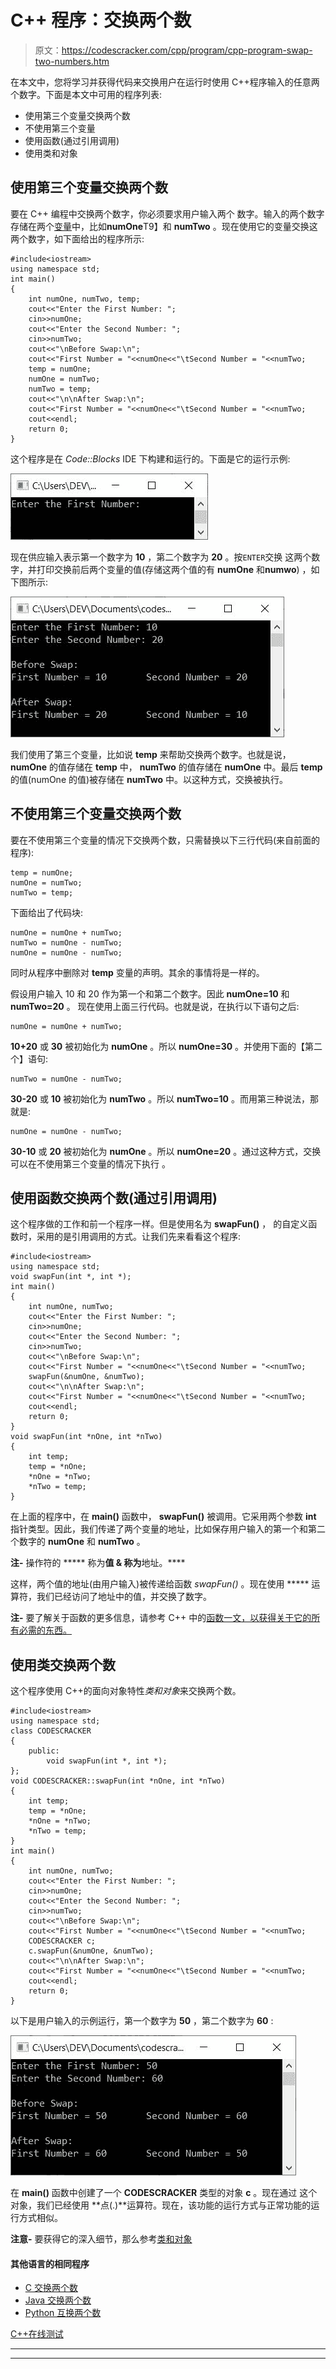 # C++ 程序：交换两个数

> 原文：<https://codescracker.com/cpp/program/cpp-program-swap-two-numbers.htm>

在本文中，您将学习并获得代码来交换用户在运行时使用 C++程序输入的任意两个数字。下面是本文中可用的程序列表:

*   使用第三个变量交换两个数
*   不使用第三个变量
*   使用函数(通过引用调用)
*   使用类和对象

## 使用第三个变量交换两个数

要在 C++ 编程中交换两个数字，你必须要求用户输入两个 数字。输入的两个数字存储在两个[变量](/cpp/cpp-variables.htm)中，比如**numOne**T9】和 **numTwo** 。现在使用它的变量交换这两个数字，如下面给出的程序所示:

```
#include<iostream>
using namespace std;
int main()
{
    int numOne, numTwo, temp;
    cout<<"Enter the First Number: ";
    cin>>numOne;
    cout<<"Enter the Second Number: ";
    cin>>numTwo;
    cout<<"\nBefore Swap:\n";
    cout<<"First Number = "<<numOne<<"\tSecond Number = "<<numTwo;
    temp = numOne;
    numOne = numTwo;
    numTwo = temp;
    cout<<"\n\nAfter Swap:\n";
    cout<<"First Number = "<<numOne<<"\tSecond Number = "<<numTwo;
    cout<<endl;
    return 0;
}
```

这个程序是在 *Code::Blocks* IDE 下构建和运行的。下面是它的运行示例:

![C++ program to swap two numbers](img/ca1e22e4100ac94ae898878013064347.png)

现在供应输入表示第一个数字为 **10** ，第二个数字为 **20** 。按`ENTER`交换 这两个数字，并打印交换前后两个变量的值(存储这两个值的有 **numOne** 和**numwo**) ，如下图所示:

![swap two numbers using third variable c++](img/27712995d744b5973c7ac4c6679f0c3c.png)

我们使用了第三个变量，比如说 **temp** 来帮助交换两个数字。也就是说， **numOne** 的值存储在 **temp** 中， **numTwo** 的值存储在 **numOne** 中。最后 **temp** 的值(numOne 的值)被存储在 **numTwo** 中。以这种方式，交换被执行。

## 不使用第三个变量交换两个数

要在不使用第三个变量的情况下交换两个数，只需替换以下三行代码(来自前面的程序):

```
temp = numOne;
numOne = numTwo;
numTwo = temp;
```

下面给出了代码块:

```
numOne = numOne + numTwo;
numTwo = numOne - numTwo;
numOne = numOne - numTwo;
```

同时从程序中删除对 **temp** 变量的声明。其余的事情将是一样的。

假设用户输入 10 和 20 作为第一个和第二个数字。因此 **numOne=10** 和 **numTwo=20** 。 现在使用上面三行代码。也就是说，在执行以下语句之后:

```
numOne = numOne + numTwo;
```

**10+20** 或 **30** 被初始化为 **numOne** 。所以 **numOne=30** 。并使用下面的【第二个】语句:

```
numTwo = numOne - numTwo;
```

**30-20** 或 **10** 被初始化为 **numTwo** 。所以 **numTwo=10** 。而用第三种说法，那 就是:

```
numOne = numOne - numTwo;
```

**30-10** 或 **20** 被初始化为 **numOne** 。所以 **numOne=20** 。通过这种方式，交换可以在不使用第三个变量的情况下执行 。

## 使用函数交换两个数(通过引用调用)

这个程序做的工作和前一个程序一样。但是使用名为 **swapFun()** ， 的自定义函数时，采用的是引用调用的方式。让我们先来看看这个程序:

```
#include<iostream>
using namespace std;
void swapFun(int *, int *);
int main()
{
    int numOne, numTwo;
    cout<<"Enter the First Number: ";
    cin>>numOne;
    cout<<"Enter the Second Number: ";
    cin>>numTwo;
    cout<<"\nBefore Swap:\n";
    cout<<"First Number = "<<numOne<<"\tSecond Number = "<<numTwo;
    swapFun(&numOne, &numTwo);
    cout<<"\n\nAfter Swap:\n";
    cout<<"First Number = "<<numOne<<"\tSecond Number = "<<numTwo;
    cout<<endl;
    return 0;
}
void swapFun(int *nOne, int *nTwo)
{
    int temp;
    temp = *nOne;
    *nOne = *nTwo;
    *nTwo = temp;
}
```

在上面的程序中，在 **main()** 函数中， **swapFun()** 被调用。它采用两个参数 **int** 指针类型。因此，我们传递了两个变量的地址，比如保存用户输入的第一个和第二个数字的 **numOne** 和 **numTwo** 。

**注-** 操作符的 ***** 称为**值 **&** 称为**地址。****

这样，两个值的地址(由用户输入)被传递给函数 *swapFun()* 。现在使用 ***** 运算符，我们已经访问了地址中的值，并交换了数字。

**注-** 要了解关于函数的更多信息，请参考 C++ 中的[函数一文，以获得关于它的所有必需的东西。](/cpp/cpp-functions.htm)

## 使用类交换两个数

这个程序使用 C++的面向对象特性*类和对象*来交换两个数。

```
#include<iostream>
using namespace std;
class CODESCRACKER
{
    public:
        void swapFun(int *, int *);
};
void CODESCRACKER::swapFun(int *nOne, int *nTwo)
{
    int temp;
    temp = *nOne;
    *nOne = *nTwo;
    *nTwo = temp;
}
int main()
{
    int numOne, numTwo;
    cout<<"Enter the First Number: ";
    cin>>numOne;
    cout<<"Enter the Second Number: ";
    cin>>numTwo;
    cout<<"\nBefore Swap:\n";
    cout<<"First Number = "<<numOne<<"\tSecond Number = "<<numTwo;
    CODESCRACKER c;
    c.swapFun(&numOne, &numTwo);
    cout<<"\n\nAfter Swap:\n";
    cout<<"First Number = "<<numOne<<"\tSecond Number = "<<numTwo;
    cout<<endl;
    return 0;
}
```

以下是用户输入的示例运行，第一个数字为 **50** ，第二个数字为 **60** :

![swap two numbers using class c++](img/46fc154de18202c792ce428b19910052.png)

在 **main()** 函数中创建了一个 **CODESCRACKER** 类型的对象 **c** 。现在通过 这个对象，我们已经使用 **点(.)**运算符。现在，该功能的运行方式与正常功能的运行方式相似。

**注意-** 要获得它的深入细节，那么参考[类和对象](/cpp/cpp-classes-objects.htm)

#### 其他语言的相同程序

*   [C 交换两个数](/c/program/c-program-swap-two-numbers.htm)
*   [Java 交换两个数](/java/program/java-program-swap-two-numbers.htm)
*   [Python 互换两个数](/python/program/python-program-swap-two-numbers.htm)

[C++在线测试](/exam/showtest.php?subid=3)

* * *

* * *